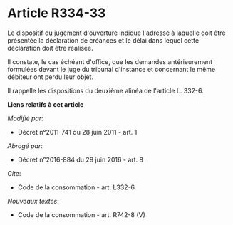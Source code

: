 # Article R334-33

Le dispositif du jugement d'ouverture indique l'adresse à laquelle doit être présentée la déclaration de créances et le délai
dans lequel cette déclaration doit être réalisée. 

Il constate, le cas échéant d'office, que les demandes antérieurement formulées devant le    juge du tribunal d'instance et
concernant le même débiteur ont perdu leur objet. 

Il rappelle les dispositions du deuxième alinéa de l'article L. 332-6.

**Liens relatifs à cet article**

_Modifié par_:

  - Décret n°2011-741 du 28 juin 2011 - art. 1

_Abrogé par_:

  - Décret n°2016-884 du 29 juin 2016 - art. 8

_Cite_:

  - Code de la consommation - art. L332-6

_Nouveaux textes_:

  - Code de la consommation - art. R742-8 (V)
